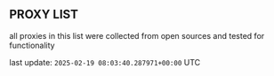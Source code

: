 ## PROXY LIST

all proxies in this list were collected from open sources and tested for functionality

last update: `2025-02-19 08:03:40.287971+00:00` UTC
